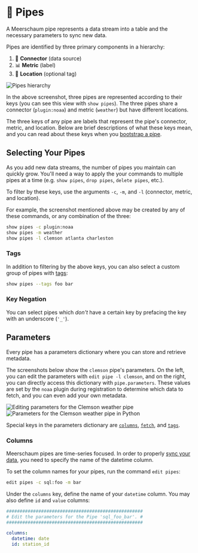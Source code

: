 # 🚰 Pipes
<link rel="stylesheet" type="text/css" href="/assets/css/grid.css" />

A Meerschaum pipe represents a data stream into a table and the necessary parameters to sync new data.

Pipes are identified by three primary components in a hierarchy:

1. 🔌 **Connector** (data source)
2. 📊 **Metric** (label)
3. 📍 **Location** (optional tag)

![Pipes hierarchy](/assets/screenshots/weather_pipes.png)

In the above screenshot, three pipes are represented according to their keys (you can see this view with `show pipes`). The three pipes share a connector (`plugin:noaa`) and metric (`weather`) but have different locations.

The three keys of any pipe are labels that represent the pipe's connector, metric, and location. Below are brief descriptions of what these keys mean, and you can read about these keys when you [bootstrap a pipe](bootstrapping/).


## Selecting Your Pipes

As you add new data streams, the number of pipes you maintain can quickly grow. You'll need a way to apply the your commands to multiple pipes at a time (e.g. `show pipes`, `drop pipes`, `delete pipes`, etc.).

To filter by these keys, use the arguments `-c`, `-m`, and `-l` (connector, metric, and location).

For example, the screenshot mentioned above may be created by any of these commands, or any combination of the three:

```bash
show pipes -c plugin:noaa
show pipes -m weather
show pipes -l clemson atlanta charleston
```

### Tags

In addition to filtering by the above keys, you can also select a custom group of pipes with [tags](tags/):

```bash
show pipes --tags foo bar
```

### Key Negation

You can select pipes which *don't* have a certain key by prefacing the key with an underscore (`'_'`).

## Parameters

Every pipe has a parameters dictionary where you can store and retrieve metadata.

The screenshots below show the `clemson` pipe's parameters. On the left, you can edit the parameters with `edit pipe -l clemson`, and on the right, you can directly access this dictionary with `pipe.parameters`. These values are set by the `noaa` plugin during registration to determine which data to fetch, and you can even add your own metadata.

<div class="grid-container center">
  <div class="grid-child">
    <img alt="Editing parameters for the Clemson weather pipe" src="/assets/screenshots/edit_parameters.png"/>
  </div>
  <div class="grid-child">
    <img alt="Parameters for the Clemson weather pipe in Python" src="/assets/screenshots/pipe_parameters.png"/>
  </div>
</div>

Special keys in the parameters dictionary are [`columns`](#columns), [`fetch`](/reference/pipes/syncing), and [`tags`](/reference/pipes/tags/).

### Columns

Meerschaum pipes are time-series focused. In order to properly [sync your data](syncing/), you need to specify the name of the datetime column.

To set the column names for your pipes, run the command `edit pipes`:

```bash
edit pipes -c sql:foo -m bar
```

Under the `columns` key, define the name of your `datetime` column. You may also define `id` and `value` columns:

```yaml
###################################################
# Edit the parameters for the Pipe 'sql_foo_bar'. #
###################################################

columns:
  datetime: date
  id: station_id
```
